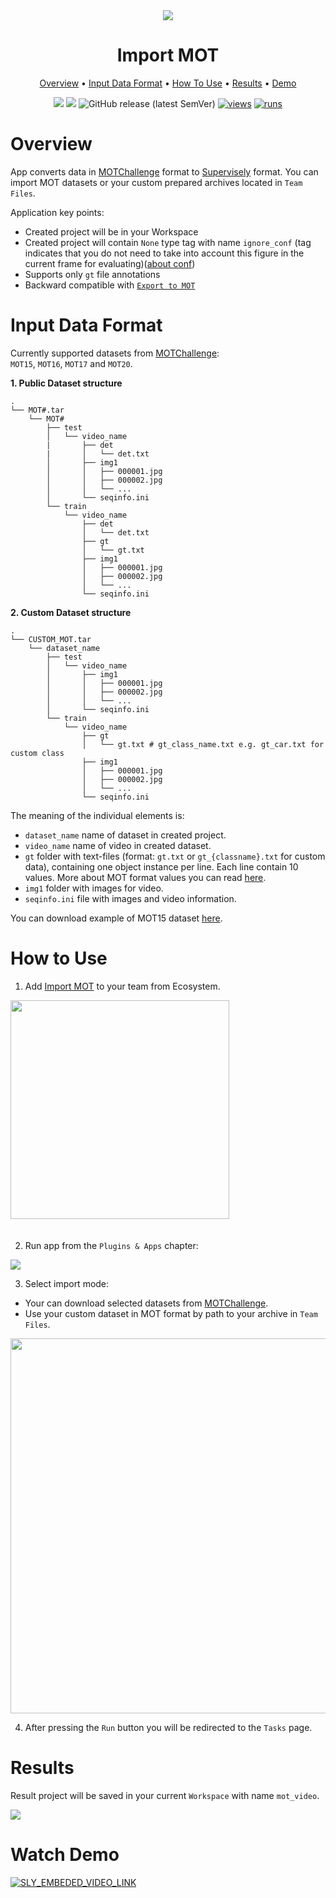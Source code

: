 

<div align="center" markdown>
<img src="https://i.imgur.com/L0I3dCO.png"/>


# Import MOT

<p align="center">
  <a href="#Overview">Overview</a> •
  <a href="#Input-Data-Format">Input Data Format</a> •
  <a href="#How-To-Use">How To Use</a> •
  <a href="#Results">Results</a> •
  <a href="#Watch-Demo">Demo</a>
</p>

[![](https://img.shields.io/badge/supervisely-ecosystem-brightgreen)](../../../../supervisely-ecosystem/import-mot-format)
[![](https://img.shields.io/badge/slack-chat-green.svg?logo=slack)](https://supervisely.com/slack)
![GitHub release (latest SemVer)](https://img.shields.io/github/v/release/supervisely-ecosystem/import-mot-format)
[![views](https://app.supervisely.com/img/badges/views/supervisely-ecosystem/import-mot-format.png)](https://supervisely.com)
[![runs](https://app.supervisely.com/img/badges/runs/supervisely-ecosystem/import-mot-format.png)](https://supervisely.com)

</div>

# Overview

App converts data in [MOTChallenge](https://motchallenge.net/) format to [Supervisely](https://docs.supervisely.com/data-organization/00_ann_format_navi) format. You can import MOT datasets or your custom prepared archives located in `Team Files`.

<!-- **Current version of application supports only `gt` file annotations.** -->

<!-- New Supervisely project could contain any number of classes: e.g. `MOT{15,16,17,20}` datasets will contain only `pedestrian` class with shape `Rectangle`(due to the fact that only objects of the pedestrian class are labelled in source datasets). Also new project will contain `None` type tag with name `ignore_conf`. Tag indicates that you do not need to take into account this figure in the current frame for evaluating. More about MOT format and `conf` value you can read [here](https://motchallenge.net/instructions/). -->


Application key points:  
- Created project will be in your Workspace
- Created project will contain `None` type tag with name `ignore_conf` (tag indicates that you do not need to take into account this figure in the current frame for evaluating)([about conf](https://motchallenge.net/instructions/))
- Supports only `gt` file annotations
- Backward compatible with [`Export to MOT`](https://github.com/supervisely-ecosystem/export-to-mot-format)


# Input Data Format

Currently supported datasets from [MOTChallenge](https://motchallenge.net/):  
`MOT15`, `MOT16`, `MOT17` and `MOT20`.

**1. Public Dataset structure**
```
.
└── MOT#.tar
    └── MOT#
        ├── test
        │   └── video_name
        |       ├── det
        |       │   └── det.txt
        │       ├── img1
        │       │   ├── 000001.jpg
        │       │   ├── 000002.jpg
        │       │   └── ...
        │       └── seqinfo.ini
        └── train
            └── video_name
                ├── det
                │   └── det.txt
                ├── gt
                │   └── gt.txt
                ├── img1
                │   ├── 000001.jpg
                │   ├── 000002.jpg
                │   └── ...
                └── seqinfo.ini
```

**2. Custom Dataset structure**
```
.
└── CUSTOM_MOT.tar
    └── dataset_name
        ├── test
        │   └── video_name
        │       ├── img1
        │       │   ├── 000001.jpg
        │       │   ├── 000002.jpg
        │       │   └── ...
        │       └── seqinfo.ini
        └── train
            └── video_name
                ├── gt
                │   └── gt.txt # gt_class_name.txt e.g. gt_car.txt for custom class
                ├── img1
                │   ├── 000001.jpg
                │   ├── 000002.jpg
                │   └── ...
                └── seqinfo.ini
```

The meaning of the individual elements is:

- `dataset_name` name of dataset in created project.
- `video_name` name of video in created dataset.
- `gt` folder with text-files (format: `gt.txt` or `gt_{classname}.txt` for custom data), containing one object instance per line. Each line contain 10 values. More about MOT format values you can read [here](https://motchallenge.net/instructions/).
- `img1` folder with images for video.
- `seqinfo.ini` file with images and video information.

You can download example of MOT15 dataset [here](https://motchallenge.net/data/MOT15/).

# How to Use
1. Add [Import MOT](../../../../supervisely-ecosystem/import-mot-format) to your team from Ecosystem.

<img data-key="sly-module-link" data-module-slug="supervisely-ecosystem/import-mot-format" src="https://imgur.com/QQTBz0C.png" width="350px" style='padding-bottom: 20px'/>  

2. Run app from the `Plugins & Apps` chapter:

<img src="https://imgur.com/6nPIM21.png"/>

3. Select import mode:

- Your can download selected datasets from [MOTChallenge](https://motchallenge.net/).  
- Use your custom dataset in MOT format by path to your archive in `Team Files`.

<img src="https://imgur.com/8lzZUPc.png" width="600px"/>

4. After pressing the `Run` button you will be redirected to the `Tasks` page.

# Results

Result project will be saved in your current `Workspace` with name `mot_video`.

<img src="https://i.imgur.com/tA0lrEN.png"/>

# Watch Demo
<a data-key="sly-embeded-video-link" href="https://youtu.be/i1hugMhGSY8" data-video-code="i1hugMhGSY8">
    <img src="https://i.imgur.com/5cj5ilu.png" alt="SLY_EMBEDED_VIDEO_LINK"  style="max-width:100%;">
</a>
